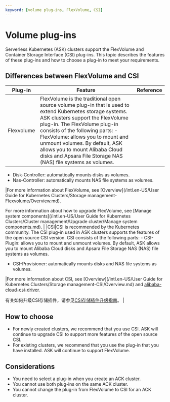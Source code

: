 ```yaml
---
keyword: [volume plug-ins, FlexVolume, CSI]
---
```


# Volume plug-ins

Serverless Kubernetes \(ASK\) clusters support the FlexVolume and Container Storage Interface \(CSI\) plug-ins. This topic describes the features of these plug-ins and how to choose a plug-in to meet your requirements.

## Differences between FlexVolume and CSI

|Plug-in|Feature|Reference|
|-------|-------|---------|
|Flexvolume|FlexVolume is the traditional open source volume plug-in that is used to extend Kubernetes storage systems. ASK clusters support the FlexVolume plug-in. The FlexVolume plug-in consists of the following parts: -   FlexVolume: allows you to mount and unmount volumes. By default, ASK allows you to mount Alibaba Cloud disks and Apsara File Storage NAS \(NAS\) file systems as volumes.
-   Disk-Controller: automatically mounts disks as volumes.
-   Nas-Controller: automatically mounts NAS file systems as volumes.

|For more information about FlexVolume, see [Overview](/intl.en-US/User Guide for Kubernetes Clusters/Storage management-Flexvolume/Overview.md).

For more information about how to upgrade FlexVolume, see [Manage system components](/intl.en-US/User Guide for Kubernetes Clusters/Cluster management/Upgrade cluster/Manage system components.md). |
|CSI|CSI is recommended by the Kubernetes community. The CSI plug-in used in ASK clusters supports the features of the open source CSI version. CSI consists of the following parts: -   CSI-Plugin: allows you to mount and unmount volumes. By default, ASK allows you to mount Alibaba Cloud disks and Apsara File Storage NAS \(NAS\) file systems as volumes.
-   CSI-Provisioner: automatically mounts disks and NAS file systems as volumes.

|For more information about CSI, see [Overview](/intl.en-US/User Guide for Kubernetes Clusters/Storage management-CSI/Overview.md) and [alibaba-cloud-csi-driver](https://github.com/kubernetes-sigs/alibaba-cloud-csi-driver).

有关如何升级CSI存储插件，请参见[CSI存储插件升级指南](https://yq.aliyun.com/articles/745944)。 |

## How to choose

-   For newly created clusters, we recommend that you use CSI. ASK will continue to upgrade CSI to support more features of the open source CSI.
-   For existing clusters, we recommend that you use the plug-in that you have installed. ASK will continue to support FlexVolume.

## Considerations

-   You need to select a plug-in when you create an ACK cluster.
-   You cannot use both plug-ins on the same ACK cluster.
-   You cannot change the plug-in from FlexVolume to CSI for an ACK cluster.

